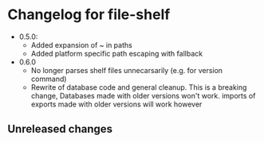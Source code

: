 # Changelog for file-shelf
- 0.5.0: 
    - Added expansion of ~ in paths 
    - Added platform specific path escaping with fallback
- 0.6.0
    - No longer parses shelf files unnecarsarily (e.g. for version command)
    - Rewrite of database code and general cleanup. This is a breaking change,
      Databases made with older versions won't work. imports of exports made with older versions will work however


## Unreleased changes
